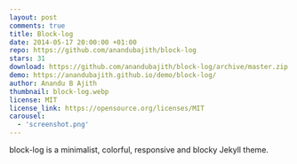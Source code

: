 ```yaml
---
layout: post
comments: true
title: Block-log
date: 2014-05-17 20:00:00 +01:00
repo: https://github.com/anandubajith/block-log
stars: 31
download: https://github.com/anandubajith/block-log/archive/master.zip
demo: https://anandubajith.github.io/demo/block-log/
author: Anandu B Ajith
thumbnail: block-log.webp
license: MIT
license_link: https://opensource.org/licenses/MIT
carousel:
  - 'screenshot.png'
---
```


block-log is a minimalist, colorful, responsive and blocky Jekyll theme.
